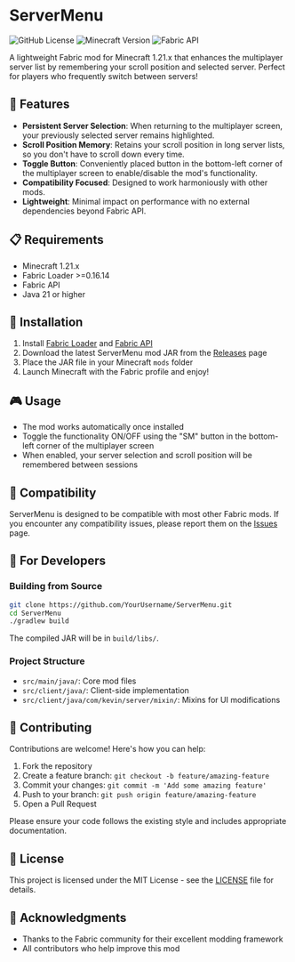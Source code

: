# ServerMenu

![GitHub License](https://img.shields.io/github/license/YourUsername/ServerMenu)
![Minecraft Version](https://img.shields.io/badge/Minecraft-1.21.x-brightgreen)
![Fabric API](https://img.shields.io/badge/Fabric%20API-Required-blue)

A lightweight Fabric mod for Minecraft 1.21.x that enhances the multiplayer server list by remembering your scroll position and selected server. Perfect for players who frequently switch between servers!

## 🚀 Features

- **Persistent Server Selection**: When returning to the multiplayer screen, your previously selected server remains highlighted.
- **Scroll Position Memory**: Retains your scroll position in long server lists, so you don't have to scroll down every time.
- **Toggle Button**: Conveniently placed button in the bottom-left corner of the multiplayer screen to enable/disable the mod's functionality.
- **Compatibility Focused**: Designed to work harmoniously with other mods.
- **Lightweight**: Minimal impact on performance with no external dependencies beyond Fabric API.

## 📋 Requirements

- Minecraft 1.21.x
- Fabric Loader >=0.16.14
- Fabric API
- Java 21 or higher

## 💾 Installation

1. Install [Fabric Loader](https://fabricmc.net/use/) and [Fabric API](https://www.curseforge.com/minecraft/mc-mods/fabric-api)
2. Download the latest ServerMenu mod JAR from the [Releases](https://github.com/Derpwinni/servermenu-1.21.4/releases) page
3. Place the JAR file in your Minecraft `mods` folder
4. Launch Minecraft with the Fabric profile and enjoy!

## 🎮 Usage

- The mod works automatically once installed
- Toggle the functionality ON/OFF using the "SM" button in the bottom-left corner of the multiplayer screen
- When enabled, your server selection and scroll position will be remembered between sessions

## 🧩 Compatibility

ServerMenu is designed to be compatible with most other Fabric mods. If you encounter any compatibility issues, please report them on the [Issues](https://github.com/Derpwinni/servermenu-1.21.4/issues) page.

## 🔧 For Developers

### Building from Source

```bash
git clone https://github.com/YourUsername/ServerMenu.git
cd ServerMenu
./gradlew build
```

The compiled JAR will be in `build/libs/`.

### Project Structure

- `src/main/java/`: Core mod files
- `src/client/java/`: Client-side implementation
- `src/client/java/com/kevin/server/mixin/`: Mixins for UI modifications

## 🤝 Contributing

Contributions are welcome! Here's how you can help:

1. Fork the repository
2. Create a feature branch: `git checkout -b feature/amazing-feature`
3. Commit your changes: `git commit -m 'Add some amazing feature'`
4. Push to your branch: `git push origin feature/amazing-feature`
5. Open a Pull Request

Please ensure your code follows the existing style and includes appropriate documentation.

## 📝 License

This project is licensed under the MIT License - see the [LICENSE](LICENSE) file for details.

## 💖 Acknowledgments

- Thanks to the Fabric community for their excellent modding framework
- All contributors who help improve this mod
